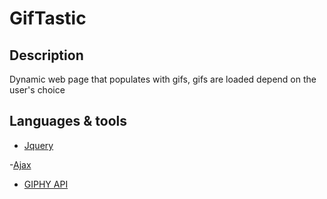 # GifTastic

## Description

Dynamic web page that populates with gifs, gifs are loaded depend on the user's choice

## Languages & tools

- [Jquery](https://jquery.com/)

-[Ajax](http://api.jquery.com/jquery.ajax/)

- [GIPHY API](https://developers.giphy.com/)
